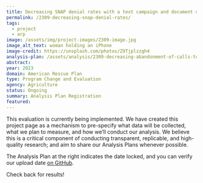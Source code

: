 ```yaml
---
title: Decreasing SNAP denial rates with a text campaign and document uploader
permalink: /2309-decreasing-snap-denial-rates/
tags: 
  - project
  - arp
image: /assets/img/project-images/2309-image.jpg  
image_alt_text: woman holding an iPhone
image-credit: https://unsplash.com/photos/Z9Tjplzzgh4
analysis-plan: /assets/analysis/2309-decreasing-abandonment-of-calls-to-988-analysis-plan.pdf
abstract: 
year: 2023  
domain: American Rescue Plan
type: Program Change and Evaluation
agency: Agriculture
status: Ongoing
summary: Analysis Plan Registration
featured: 
---
```

This evaluation is currently being implemented. We have created this project page as a mechanism to pre-specify what data will be collected, what we plan to measure, and how we’ll conduct our analysis. We believe this is a critical component of conducting transparent, replicable, and high-quality research; and aim to share our Analysis Plans whenever possible.

The Analysis Plan at the right indicates the date locked, and you can verify our upload date <a class="usa-link usa-link--external" href="https://github.com/gsa-oes/office-of-evaluation-sciences/commits/master/assets/analysis/2309-decreasing-abandonment-of-calls-to-988-analysis-plan.pdf">on GitHub</a>. 
 
Check back for results!
